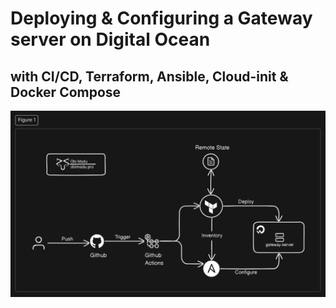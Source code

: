 # Deploying & Configuring a Gateway server on Digital Ocean 
## with CI/CD, Terraform, Ansible, Cloud-init & Docker Compose

![figure-1](figure-1.png)